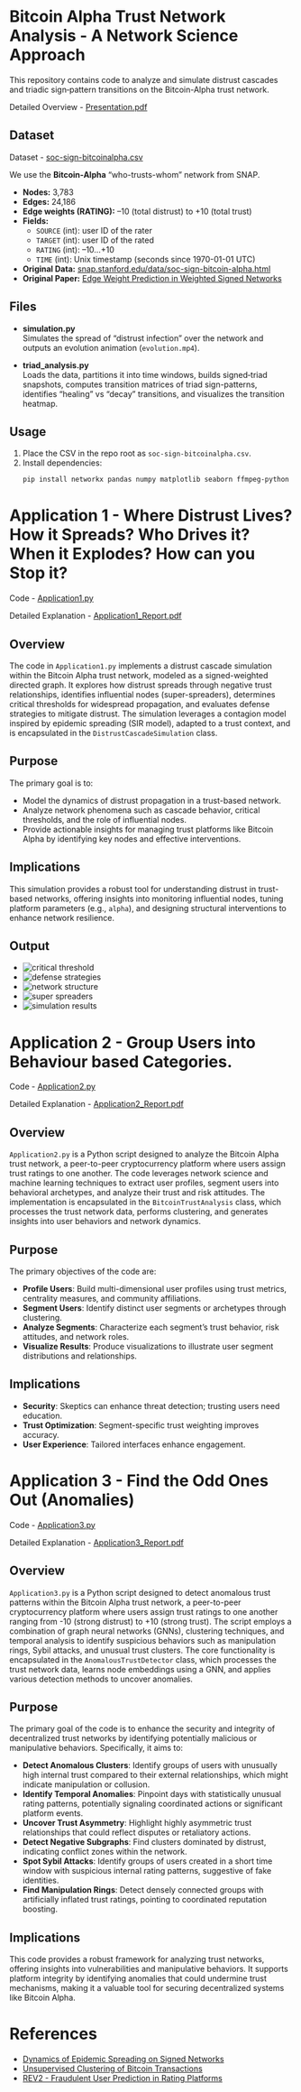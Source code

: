 # Bitcoin Alpha Trust Network Analysis - A Network Science Approach

This repository contains code to analyze and simulate distrust cascades and triadic sign‐pattern transitions on the Bitcoin-Alpha trust network.

Detailed Overview - [Presentation.pdf](https://github.com/ratnangoghosh/BitcoinAlphaTrustNetworkAnalysis/blob/main/Presentation.pdf)

## Dataset

Dataset - [soc-sign-bitcoinalpha.csv](https://github.com/ratnangoghosh/BitcoinAlphaTrustNetworkAnalysis/blob/main/soc-sign-bitcoinalpha.csv)

We use the **Bitcoin-Alpha** “who-trusts-whom” network from SNAP.  
- **Nodes:** 3,783  
- **Edges:** 24,186  
- **Edge weights (RATING):** –10 (total distrust) to +10 (total trust)  
- **Fields:**  
  - `SOURCE` (int): user ID of the rater  
  - `TARGET` (int): user ID of the rated  
  - `RATING` (int): –10…+10  
  - `TIME` (int): Unix timestamp (seconds since 1970-01-01 UTC)  
- **Original Data:** [snap.stanford.edu/data/soc-sign-bitcoin-alpha.html](https://snap.stanford.edu/data/soc-sign-bitcoin-alpha.html)
- **Original Paper:** [Edge Weight Prediction in Weighted Signed Networks](https://cs.stanford.edu/~srijan/pubs/wsn-icdm16.pdf)

## Files

- **simulation.py**  
  Simulates the spread of “distrust infection” over the network and outputs an evolution animation (`evolution.mp4`).

- **triad_analysis.py**  
  Loads the data, partitions it into time windows, builds signed‐triad snapshots, computes transition matrices of triad sign-patterns, identifies “healing” vs “decay” transitions, and visualizes the transition heatmap.

## Usage

1. Place the CSV in the repo root as `soc-sign-bitcoinalpha.csv`.  
2. Install dependencies:
   ```bash
   pip install networkx pandas numpy matplotlib seaborn ffmpeg-python

# Application 1 - Where Distrust Lives? How it Spreads? Who Drives it? When it Explodes? How can you Stop it?

Code - [Application1.py](https://github.com/ratnangoghosh/BitcoinAlphaTrustNetworkAnalysis/blob/main/Application1.py)

Detailed Explanation - [Application1_Report.pdf](https://github.com/ratnangoghosh/BitcoinAlphaTrustNetworkAnalysis/blob/main/Application1_Report.pdf)

## Overview

The code in `Application1.py` implements a distrust cascade simulation within the Bitcoin Alpha trust network, modeled as a signed-weighted directed graph. It explores how distrust spreads through negative trust relationships, identifies influential nodes (super-spreaders), determines critical thresholds for widespread propagation, and evaluates defense strategies to mitigate distrust. The simulation leverages a contagion model inspired by epidemic spreading (SIR model), adapted to a trust context, and is encapsulated in the `DistrustCascadeSimulation` class.

## Purpose
The primary goal is to:
- Model the dynamics of distrust propagation in a trust-based network.
- Analyze network phenomena such as cascade behavior, critical thresholds, and the role of influential nodes.
- Provide actionable insights for managing trust platforms like Bitcoin Alpha by identifying key nodes and effective interventions.

## Implications
This simulation provides a robust tool for understanding distrust in trust-based networks, offering insights into monitoring influential nodes, tuning platform parameters (e.g., `alpha`), and designing structural interventions to enhance network resilience.

## Output

- ![critical threshold](https://github.com/ratnangoghosh/BitcoinAlphaTrustNetworkAnalysis/blob/main/output_images/critical_threshold.png?raw=true)
- ![defense strategies](https://github.com/ratnangoghosh/BitcoinAlphaTrustNetworkAnalysis/blob/main/output_images/defense_strategies.png?raw=true)
- ![network structure](https://github.com/ratnangoghosh/BitcoinAlphaTrustNetworkAnalysis/blob/main/output_images/network_structure.png?raw=true)
- ![super spreaders](https://github.com/ratnangoghosh/BitcoinAlphaTrustNetworkAnalysis/blob/main/output_images/super_spreaders.png?raw=true)
- ![simulation results](https://github.com/ratnangoghosh/BitcoinAlphaTrustNetworkAnalysis/blob/main/output_images/simulation_results.png?raw=true)

# Application 2 - Group Users into Behaviour based Categories.

Code - [Application2.py](https://github.com/ratnangoghosh/BitcoinAlphaTrustNetworkAnalysis/blob/main/Application2.py)

Detailed Explanation - [Application2_Report.pdf](https://github.com/ratnangoghosh/BitcoinAlphaTrustNetworkAnalysis/blob/main/Application2_Report.pdf)

## Overview 

`Application2.py` is a Python script designed to analyze the Bitcoin Alpha trust network, a peer-to-peer cryptocurrency platform where users assign trust ratings to one another. The code leverages network science and machine learning techniques to extract user profiles, segment users into behavioral archetypes, and analyze their trust and risk attitudes. The implementation is encapsulated in the `BitcoinTrustAnalysis` class, which processes the trust network data, performs clustering, and generates insights into user behaviors and network dynamics.

## Purpose
The primary objectives of the code are:
- **Profile Users**: Build multi-dimensional user profiles using trust metrics, centrality measures, and community affiliations.
- **Segment Users**: Identify distinct user segments or archetypes through clustering.
- **Analyze Segments**: Characterize each segment’s trust behavior, risk attitudes, and network roles.
- **Visualize Results**: Produce visualizations to illustrate user segment distributions and relationships.


## Implications
- **Security**: Skeptics can enhance threat detection; trusting users need education.
- **Trust Optimization**: Segment-specific trust weighting improves accuracy.
- **User Experience**: Tailored interfaces enhance engagement.

# Application 3 - Find the Odd Ones Out (Anomalies)

Code - [Application3.py](https://github.com/ratnangoghosh/BitcoinAlphaTrustNetworkAnalysis/blob/main/Application3.py)

Detailed Explanation - [Application3_Report.pdf](https://github.com/ratnangoghosh/BitcoinAlphaTrustNetworkAnalysis/blob/main/Application3_Report.pdf)

## Overview 

`Application3.py` is a Python script designed to detect anomalous trust patterns within the Bitcoin Alpha trust network, a peer-to-peer cryptocurrency platform where users assign trust ratings to one another ranging from -10 (strong distrust) to +10 (strong trust). The script employs a combination of graph neural networks (GNNs), clustering techniques, and temporal analysis to identify suspicious behaviors such as manipulation rings, Sybil attacks, and unusual trust clusters. The core functionality is encapsulated in the `AnomalousTrustDetector` class, which processes the trust network data, learns node embeddings using a GNN, and applies various detection methods to uncover anomalies.

## Purpose

The primary goal of the code is to enhance the security and integrity of decentralized trust networks by identifying potentially malicious or manipulative behaviors. Specifically, it aims to:

- **Detect Anomalous Clusters**: Identify groups of users with unusually high internal trust compared to their external relationships, which might indicate manipulation or collusion.
- **Identify Temporal Anomalies**: Pinpoint days with statistically unusual rating patterns, potentially signaling coordinated actions or significant platform events.
- **Uncover Trust Asymmetry**: Highlight highly asymmetric trust relationships that could reflect disputes or retaliatory actions.
- **Detect Negative Subgraphs**: Find clusters dominated by distrust, indicating conflict zones within the network.
- **Spot Sybil Attacks**: Identify groups of users created in a short time window with suspicious internal rating patterns, suggestive of fake identities.
- **Find Manipulation Rings**: Detect densely connected groups with artificially inflated trust ratings, pointing to coordinated reputation boosting.

## Implications

This code provides a robust framework for analyzing trust networks, offering insights into vulnerabilities and manipulative behaviors. It supports platform integrity by identifying anomalies that could undermine trust mechanisms, making it a valuable tool for securing decentralized systems like Bitcoin Alpha.

# References

- [Dynamics of Epidemic Spreading on Signed Networks](https://www.sciencedirect.com/science/article/pii/S0960077921006482)
- [Unsupervised Clustering of Bitcoin Transactions](https://jfin-swufe.springeropen.com/articles/10.1186/s40854-023-00525-y)
- [REV2 - Fraudulent User Prediction in Rating Platforms](https://dl.acm.org/doi/10.1145/3159652.3159729)
